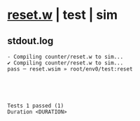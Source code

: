 # [reset.w](../../../../../../examples/tests/sdk_tests/counter/reset.w) | test | sim

## stdout.log
```log
- Compiling counter/reset.w to sim...
✔ Compiling counter/reset.w to sim...
pass ─ reset.wsim » root/env0/test:reset
 




Tests 1 passed (1) 
Duration <DURATION>

```

